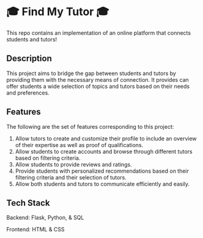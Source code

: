 # 🎓 Find My Tutor 🎓
This repo contains an implementation of an online platform that connects students and tutors!

## Description 
This project aims to bridge the gap between students and tutors by providing them with the necessary means of connection. It provides can offer students a wide selection of topics and tutors based on their needs and preferences.


## Features
The following are the set of features corresponding to this project:
1.	Allow tutors to create and customize their profile to include an overview of their expertise as well as proof of qualifications.
2.	Allow students to create accounts and browse through different tutors based on filtering criteria. 
3.	Allow students to provide reviews and ratings.
4.	Provide students with personalized recommendations based on their filtering criteria and their selection of tutors.
5.	Allow both students and tutors to communicate efficiently and easily.


## Tech Stack
Backend: Flask, Python, & SQL

Frontend: HTML & CSS
